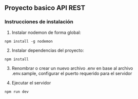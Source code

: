 ## Proyecto basico API REST

### Instrucciones de instalación
1. Instalar nodemon de forma global:
```
npm install -g nodemon
```

2. Instalar dependencias del proyecto:
```
npm install
```

3. Renombrar o crear un nuevo archivo .env en base al archivo .env.sample, configurar el puerto requerido para el servidor

4. Ejecutar el servidor
```
npm run dev
```

